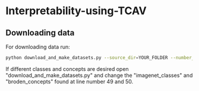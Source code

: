 # Interpretability-using-TCAV

## Downloading data

For downloading data run:

``` bash
python download_and_make_datasets.py --source_dir=YOUR_FOLDER --number_of_images_per_folder=50 --number_of_random_folders=3
```
If different classes and concepts are desired open "download_and_make_datasets.py" and change the "imagenet_classes" and "broden_concepts"
found at line number 49 and 50.
